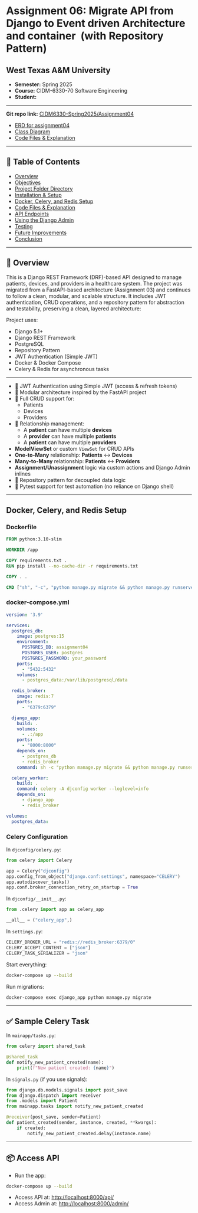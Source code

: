 # Assignment 06: Migrate API from  Django to Event driven Architecture and container  (with Repository Pattern)

## **West Texas A&M University**

- **Semester:** Spring 2025
- **Course:** CIDM-6330-70 Software Engineering
- **Student:**

---

**Git repo link:** [CIDM6330-Spring2025/Assignment04](https://github.com/Mafruha17/CIDM6330-Spring2025/tree/main/Assignment04)

- [ERD for assignment04](/docs/edr.PNG)
- [Class Diagram](/docs/Class%20Diagram.png)
- [Code Files & Explanation](#code-files--explanation)

---

## 📌 Table of Contents

- [Overview](#-overview)
- [Objectives](#objectives)
- [Project Folder Directory](#project-folder-directory)
- [Installation & Setup](#installation--setup)
- [Docker, Celery, and Redis Setup](#docker-celery-and-redis-setup)
- [Code Files & Explanation](#code-files--explanation)
- [API Endpoints](#api-endpoints)
- [Using the Django Admin](#using-the-django-admin)
- [Testing](#testing)
- [Future Improvements](#future-improvements)
- [Conclusion](#conclusion)

---

## 🪹 Overview

This is a Django REST Framework (DRF)-based API designed to manage patients, devices, and providers in a healthcare system. The project was migrated from a FastAPI-based architecture (Assignment 03) and continues to follow a clean, modular, and scalable structure. It includes JWT authentication, CRUD operations, and a repository pattern for abstraction and testability, preserving a clean, layered architecture:

Project uses:

- Django 5.1+
- Django REST Framework
- PostgreSQL
- Repository Pattern
- JWT Authentication (Simple JWT)
- Docker & Docker Compose
- Celery & Redis for asynchronous tasks

---

- 🔐 JWT Authentication using Simple JWT (access & refresh tokens)
- 📁 Modular architecture inspired by the FastAPI project
- 🔄 Full CRUD support for:
  - Patients
  - Devices
  - Providers
- 📌 Relationship management:
  - A **patient** can have multiple **devices**
  - A **provider** can have multiple **patients**
  - A **patient** can have multiple **providers**
- **ModelViewSet** or custom `ViewSet` for CRUD APIs
- **One-to-Many** relationship: **Patients** ↔ **Devices**
- **Many-to-Many** relationship: **Patients** ↔ **Providers**
- **Assignment/Unassignment** logic via custom actions and Django Admin inlines
- 🧠 Repository pattern for decoupled data logic
- 🧚 Pytest support for test automation (no reliance on Django shell)

---

## **Docker, Celery, and Redis Setup**

### Dockerfile

```Dockerfile
FROM python:3.10-slim

WORKDIR /app

COPY requirements.txt .
RUN pip install --no-cache-dir -r requirements.txt

COPY . .

CMD ["sh", "-c", "python manage.py migrate && python manage.py runserver 0.0.0.0:8000"]
```

### docker-compose.yml

```yaml
version: '3.9'

services:
  postgres_db:
    image: postgres:15
    environment:
      POSTGRES_DB: assignment04
      POSTGRES_USER: postgres
      POSTGRES_PASSWORD: your_password
    ports:
      - "5432:5432"
    volumes:
      - postgres_data:/var/lib/postgresql/data

  redis_broker:
    image: redis:7
    ports:
      - "6379:6379"

  django_app:
    build: .
    volumes:
      - .:/app
    ports:
      - "8000:8000"
    depends_on:
      - postgres_db
      - redis_broker
    command: sh -c "python manage.py migrate && python manage.py runserver 0.0.0.0:8000"

  celery_worker:
    build: .
    command: celery -A djconfig worker --loglevel=info
    depends_on:
      - django_app
      - redis_broker

volumes:
  postgres_data:
```

### Celery Configuration

In `djconfig/celery.py`:

```python
from celery import Celery

app = Celery("djconfig")
app.config_from_object("django.conf:settings", namespace="CELERY")
app.autodiscover_tasks()
app.conf.broker_connection_retry_on_startup = True
```

In `djconfig/__init__.py`:

```python
from .celery import app as celery_app

__all__ = ("celery_app",)
```

In `settings.py`:

```python
CELERY_BROKER_URL = "redis://redis_broker:6379/0"
CELERY_ACCEPT_CONTENT = ["json"]
CELERY_TASK_SERIALIZER = "json"
```

Start everything:

```bash
docker-compose up --build
```

Run migrations:

```bash
docker-compose exec django_app python manage.py migrate
```

---

## ✅ Sample Celery Task

In `mainapp/tasks.py`:

```python
from celery import shared_task

@shared_task
def notify_new_patient_created(name):
    print(f"New patient created: {name}")
```

In `signals.py` (if you use signals):

```python
from django.db.models.signals import post_save
from django.dispatch import receiver
from .models import Patient
from mainapp.tasks import notify_new_patient_created

@receiver(post_save, sender=Patient)
def patient_created(sender, instance, created, **kwargs):
    if created:
        notify_new_patient_created.delay(instance.name)
```

---

## 📦 Access API

- Run the app:

```bash
docker-compose up --build
```

- Access API at: [http://localhost:8000/api/](http://localhost:8000/api/)
- Access Admin at: [http://localhost:8000/admin/](http://localhost:8000/admin/)


